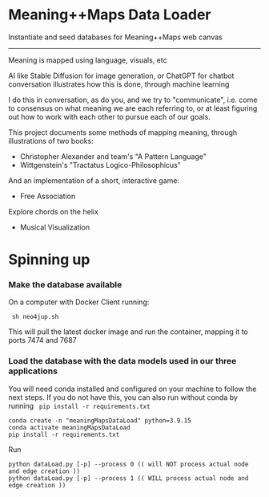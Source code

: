 # Meaning++Maps Data Loader

Instantiate and seed databases for Meaning++Maps web canvas

---

Meaning is mapped using language, visuals, etc

AI like Stable Diffusion for image generation, or ChatGPT for chatbot conversation illustrates how this is done, through machine learning

I do this in conversation, as do you, and we try to "communicate", i.e. come to consensus on what meaning we are each 
referring to, or at least figuring out how to work with each other to pursue each of our goals.

This project documents some methods of mapping meaning, through illustrations of two books:
* Christopher Alexander and team's "A Pattern Language"
* Wittgenstein's "Tractatus Logico-Philosophicus"

And an implementation of a short, interactive game:
* Free Association

Explore chords on the helix
* Musical Visualization

# Spinning up

### Make the database available

On a computer with Docker Client running:

``` sh neo4jup.sh```

This will pull the latest docker image and run the container, mapping it to ports 7474 and 7687

### Load the database with the data models used in our three applications

You will need conda installed and configured on your machine to follow the next steps.
If you do not have this, you can also run without conda by running ``` pip install -r requirements.txt```

``` 
conda create -n "meaningMapsDataLoad" python=3.9.15
conda activate meaningMapsDataLoad
pip install -r requirements.txt
```

Run

```
python dataLoad.py [-p] --process 0 (( will NOT process actual node and edge creation ))
python dataLoad.py [-p] --process 1 (( WILL process actual node and edge creation ))
```